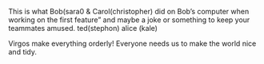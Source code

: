 This is what Bob(sara0 & Carol(christopher) did on Bob’s computer when working on the first feature” and maybe a joke or something to keep your teammates amused.
ted(stephon) 
alice (kale)

Virgos make everything orderly!
Everyone needs us to make the world nice and tidy.

